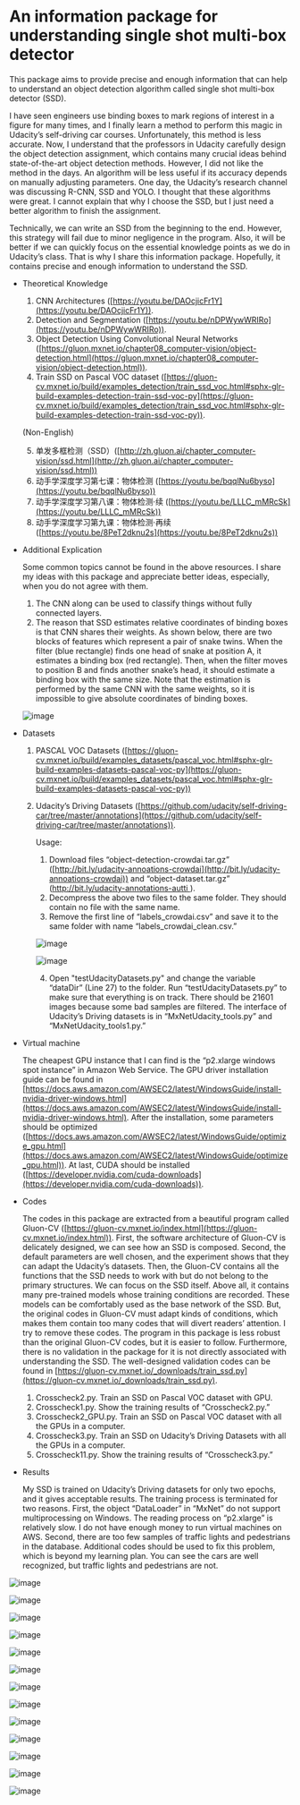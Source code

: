 # An information package for understanding single shot multi-box detector

This package aims to provide precise and enough information that can help to understand an object detection algorithm called single shot multi-box detector (SSD). 

I have seen engineers use binding boxes to mark regions of interest in a figure for many times, and I finally learn a method to perform this magic in Udacity’s self-driving car courses. Unfortunately, this method is less accurate. Now, I understand that the professors in Udacity carefully design the object detection assignment, which contains many crucial ideas behind state-of-the-art object detection methods. However, I did not like the method in the days. An algorithm will be less useful if its accuracy depends on manually adjusting parameters. One day, the Udacity’s research channel was discussing R-CNN, SSD and YOLO. I thought that these algorithms were great. I cannot explain that why I choose the SSD, but I just need a better algorithm to finish the assignment.   

Technically, we can write an SSD from the beginning to the end. However, this strategy will fail due to minor negligence in the program. Also, it will be better if we can quickly focus on the essential knowledge points as we do in Udacity’s class. That is why I share this information package. Hopefully, it contains precise and enough information to understand the SSD.

- Theoretical Knowledge
    1. CNN Architectures ([https://youtu.be/DAOcjicFr1Y](https://youtu.be/DAOcjicFr1Y)).
    2. Detection and Segmentation ([https://youtu.be/nDPWywWRIRo](https://youtu.be/nDPWywWRIRo)).
    3. Object Detection Using Convolutional Neural Networks ([https://gluon.mxnet.io/chapter08_computer-vision/object-detection.html](https://gluon.mxnet.io/chapter08_computer-vision/object-detection.html)).
    4. Train SSD on Pascal VOC dataset ([https://gluon-cv.mxnet.io/build/examples_detection/train_ssd_voc.html#sphx-glr-build-examples-detection-train-ssd-voc-py](https://gluon-cv.mxnet.io/build/examples_detection/train_ssd_voc.html#sphx-glr-build-examples-detection-train-ssd-voc-py)).

    (Non-English)
    
    5. 单发多框检测（SSD）([http://zh.gluon.ai/chapter_computer-vision/ssd.html](http://zh.gluon.ai/chapter_computer-vision/ssd.html))
    6. 动手学深度学习第七课：物体检测 ([https://youtu.be/bqqlNu6byso](https://youtu.be/bqqlNu6byso))
    7. 动手学深度学习第八课：物体检测·续 ([https://youtu.be/LLLC_mMRcSk](https://youtu.be/LLLC_mMRcSk))
    8. 动手学深度学习第九课：物体检测·再续 ([https://youtu.be/8PeT2dknu2s](https://youtu.be/8PeT2dknu2s))
- Additional Explication
    
    Some common topics cannot be found in the above resources. I share my ideas with this package and appreciate better ideas, especially, when you do not agree with them.
    1. The CNN along can be used to classify things without fully connected layers.
    2. The reason that SSD estimates relative coordinates of binding boxes is that CNN shares their weights. As shown below, there are two blocks of features which represent a pair of snake twins. When the filter (blue rectangle) finds one head of snake at position A, it estimates a binding box (red rectangle). Then, when the filter moves to position B and finds another snake’s head, it should estimate a binding box with the same size. Note that the estimation is performed by the same CNN with the same weights, so it is impossible to give absolute coordinates of binding boxes. 
    
    ![image](DraftFigs/3.png)

- Datasets
    1. PASCAL VOC Datasets ([https://gluon-cv.mxnet.io/build/examples_datasets/pascal_voc.html#sphx-glr-build-examples-datasets-pascal-voc-py](https://gluon-cv.mxnet.io/build/examples_datasets/pascal_voc.html#sphx-glr-build-examples-datasets-pascal-voc-py))
    2. Udacity’s Driving Datasets ([https://github.com/udacity/self-driving-car/tree/master/annotations](https://github.com/udacity/self-driving-car/tree/master/annotations)).
        
        Usage:
        1. Download files “object-detection-crowdai.tar.gz” ([http://bit.ly/udacity-annoations-crowdai](http://bit.ly/udacity-annoations-crowdai)) and “object-dataset.tar.gz” ([http://bit.ly/udacity-annotations-autti ](http://bit.ly/udacity-annotations-autti )). 
        2. Decompress the above two files to the same folder. They should contain no file with the same name. 
        3. Remove the first line of “labels_crowdai.csv” and save it to the same folder with name “labels_crowdai_clean.csv.” 
        
        ![image](DraftFigs/1.PNG)

        ![image](DraftFigs/2.PNG)
        
        4. Open "testUdacityDatasets.py" and change the variable “dataDir” (Line 27) to the folder. Run “testUdacityDatasets.py” to make sure that everything is on track. There should be 21601 images because some bad samples are filtered. The interface of Udacity’s Driving datasets is in “MxNetUdacity_tools.py” and “MxNetUdacity_tools1.py.”
- Virtual machine
    
    The cheapest GPU instance that I can find is the “p2.xlarge windows spot instance” in Amazon Web Service. The GPU driver installation guide can be found in [https://docs.aws.amazon.com/AWSEC2/latest/WindowsGuide/install-nvidia-driver-windows.html](https://docs.aws.amazon.com/AWSEC2/latest/WindowsGuide/install-nvidia-driver-windows.html). After the installation, some parameters should be optimized ([https://docs.aws.amazon.com/AWSEC2/latest/WindowsGuide/optimize_gpu.html](https://docs.aws.amazon.com/AWSEC2/latest/WindowsGuide/optimize_gpu.html)). At last, CUDA should be installed ([https://developer.nvidia.com/cuda-downloads](https://developer.nvidia.com/cuda-downloads)). 
- Codes

    The codes in this package are extracted from a beautiful program called Gluon-CV ([https://gluon-cv.mxnet.io/index.html](https://gluon-cv.mxnet.io/index.html)). First, the software architecture of Gluon-CV is delicately designed, we can see how an SSD is composed. Second, the default parameters are well chosen, and the experiment shows that they can adapt the Udacity’s datasets. Then, the Gluon-CV contains all the functions that the SSD needs to work with but do not belong to the primary structures. We can focus on the SSD itself. Above all, it contains many pre-trained models whose training conditions are recorded. These models can be comfortably used as the base network of the SSD. But, the original codes in Gluon-CV must adapt kinds of conditions, which makes them contain too many codes that will divert readers’ attention. I try to remove these codes. The program in this package is less robust than the original Gluon-CV codes, but it is easier to follow. Furthermore, there is no validation in the package for it is not directly associated with understanding the SSD. The well-designed validation codes can be found in [https://gluon-cv.mxnet.io/_downloads/train_ssd.py](https://gluon-cv.mxnet.io/_downloads/train_ssd.py). 
    
    1. Crosscheck2.py. Train an SSD on Pascal VOC dataset with GPU.
    2. Crosscheck1.py. Show the training results of “Crosscheck2.py.”
    3. Crosscheck2_GPU.py. Train an SSD on Pascal VOC dataset with all the GPUs in a computer.
    4. Crosscheck3.py. Train an SSD on Udacity’s Driving Datasets with all the GPUs in a computer.
    5. Crosscheck11.py. Show the training results of “Crosscheck3.py.”
    
- Results
    
	My SSD is trained on Udacity’s Driving datasets for only two epochs, and it gives acceptable results. The training process is terminated for two reasons. First, the object “DataLoader” in “MxNet” do not support multiprocessing on Windows. The reading process on “p2.xlarge” is relatively slow. I do not have enough money to run virtual machines on AWS. Second, there are too few samples of traffic lights and pedestrians in the database. Additional codes should be used to fix this problem, which is beyond my learning plan. You can see the cars are well recognized, but traffic lights and pedestrians are not.

![image](Results/Figure_1.png)

![image](Results/Figure_2.png)

![image](Results/Figure_3.png)

![image](Results/Figure_4.png)

![image](Results/Figure_5.png)

![image](Results/Figure_6.png)

![image](Results/Figure_7.png)

![image](Results/Figure_10B.png)

![image](Results/Figure_8.png)

![image](Results/Figure_9B.png)

![image](Results/Figure_11.png)

![image](Results/Figure_12B.png)

![image](Results/Figure_14.png)
